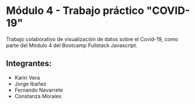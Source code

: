# Módulo 4 - Trabajo práctico "COVID-19"

Trabajo colaborativo de visualización de datos sobre el Covid-19, como parte del Módulo 4 del Bootcamp Fullstack Javascript.

## Integrantes:
* Karin Vera
* Jorge Ibañez
* Fernando Navarrete
* Constanza Morales
